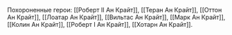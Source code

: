 Похороненные герои: [[Роберт II Ан Крайт]], [[Теран Ан Крайт]], [[Оттон Ан Крайт]], [[Лоатар Ан Крайт]], [[Вильтас Ан Крайт]], [[Марк Ан Крайт]], [[Колин Ан Крайт]], [[Роберт І Ан Крайт]], [[Хотарн Ан Крайт]].